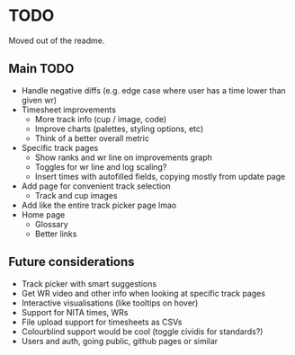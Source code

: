 # TODO
Moved out of the readme.

## Main TODO
- Handle negative diffs (e.g. edge case where user has a time lower than given wr)
- Timesheet improvements
    - More track info (cup / image, code)
    - Improve charts (palettes, styling options, etc)
    - Think of a better overall metric
- Specific track pages
    - Show ranks and wr line on improvements graph
    - Toggles for wr line and log scaling?
    - Insert times with autofilled fields, copying mostly from update page
- Add page for convenient track selection
    - Track and cup images
- Add like the entire track picker page lmao
- Home page
    - Glossary
    - Better links

## Future considerations
- Track picker with smart suggestions
- Get WR video and other info when looking at specific track pages
- Interactive visualisations (like tooltips on hover)
- Support for NITA times, WRs
- File upload support for timesheets as CSVs
- Colourblind support would be cool (toggle cividis for standards?)
- Users and auth, going public, github pages or similar
